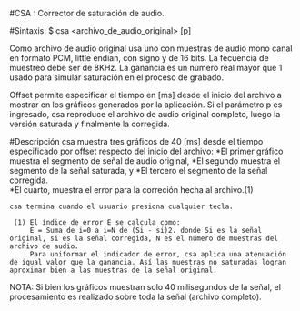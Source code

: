 #CSA : Corrector de saturación de audio.


#Sintaxis: 
    $ csa   <archivo_de_audio_original>  <ganancia> <offset> [p]


Como archivo de audio original usa uno con muestras de audio mono canal en formato PCM, little endian, con signo y de 16 bits. La fecuencia de muestreo debe ser de 8KHz.
La ganancia es un número real mayor que 1 usado para simular saturación en el proceso de grabado.

Offset permite especificar el tiempo en [ms] desde el inicio del archivo a mostrar en los gráficos generados por la aplicación.
Si el parámetro p es ingresado, csa reproduce el archivo de audio original completo, luego la versión saturada y finalmente la corregida.

#Descripción
    csa muestra tres gráficos de 40 [ms] desde el tiempo especificado por offset respecto del inicio del archivo: 
        *El primer gráfico muestra el segmento de señal de audio original, 
        *El segundo muestra el segmento de la señal saturada, y 
        *El tercero el segmento de la señal corregida.  
        *El cuarto, muestra el error para la correción hecha al archivo.(1)
    
    csa termina cuando el usuario presiona cualquier tecla.

     (1) El índice de error E se calcula como:
         E = Suma de i=0 a i=N de (Si - si)2. donde Si es la señal original, si es la señal corregida, N es el número de muestras del archivo de audio.
         Para uniformar el indicador de error, csa aplica una atenuación de igual valor que la ganancia. Así las muestras no saturadas logran aproximar bien a las muestras de la señal original.    

   NOTA: Si bien los gráficos muestran solo 40 milisegundos de la señal, el procesamiento es realizado sobre toda la señal (archivo completo).
